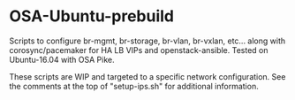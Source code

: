 # OSA-Ubuntu-prebuild
Scripts to configure br-mgmt, br-storage, br-vlan, br-vxlan, etc... along with corosync/pacemaker for HA LB VIPs and openstack-ansible.  Tested on Ubuntu-16.04 with OSA Pike.

These scripts are WIP and targeted to a specific network configuration.  See the comments at the top of "setup-ips.sh" for additional information.
